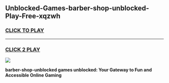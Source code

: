 
## Unblocked-Games-barber-shop-unblocked-Play-Free-xqzwh
<h3>
<a href="https://premium76.site?title=barber-shop-unblocked&ref=12A">CLICK TO PLAY</a></h3>
<hr>

<h3>
<a href="https://premium76.site?title=barber-shop-unblocked&ref=12A">CLICK 2 PLAY</a>
  
</h3>

<a href="https://premium76.site?title=barber-shop-unblocked&ref=12A"><img src="https://clearcache.store/games.png"></a>


**barber-shop-unblocked games unblocked: Your Gateway to Fun and Accessible Online Gaming**
